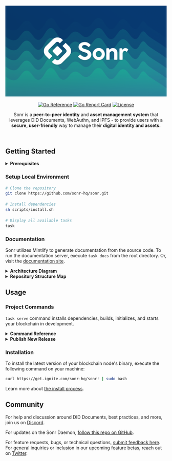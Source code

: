 

<div style="text-align: center;">

[![Sonr Logo Banner](docs/static/images/gh-banner.png)](https://snr.la/h)

[![Go Reference](https://pkg.go.dev/badge/github.com/sonr-hq/sonr.svg)](https://pkg.go.dev/github.com/sonr-hq/sonr)
[![Go Report Card](https://goreportcard.com/badge/github.com/sonr-hq/sonr)](https://goreportcard.com/report/github.com/sonr-hq/sonr)
[![License](https://img.shields.io/github/license/sonr-hq/sonr)](https://github.com/sonr-hq/sonr)

</div>


<p align="center"> Sonr is a <strong>peer-to-peer identity</strong> and <strong>asset management system</strong> that leverages <italic>DID Documents, WebAuthn, and IPFS</italic> - to provide users with a <strong>secure, user-friendly</strong> way to manage their <strong>digital identity and assets.</strong>
    <br>
</p>


</br>

## Getting Started

<details>
<summary><strong>Prerequisites</strong></summary>
- Cosmos SDK: v0.46.7
- Ignite CLI: v0.25.2
- Golang: 1.18.10 darwin/arm64
- Taskfile v3.20.0
</details>

### Setup Local Environment

```sh
# Clone the repository
git clone https://github.com/sonr-hq/sonr.git

# Install dependencies
sh scripts/install.sh

# Display all available tasks
task
```

### Documentation

Sonr utilizes Mintlify to generate documentation from the source code. To run the documentation server, execute `task docs` from the root directory. Or, visit the [documentation site](https://snr.la/docs).

<details>
<summary><strong>Architecture Diagram</strong></summary>

![Architecture](./docs/static/images/diagrams/architecture-light.svg)

</details>

<details>
<summary><strong>Repository Structure Map</strong></summary>

![Repository structure](./docs/static/images/diagrams/repo-structure.svg)

</details>

## Usage

### Project Commands
`task serve` command installs dependencies, builds, initializes, and starts your blockchain in development.

<details>
<summary><strong>Command Reference</strong></summary>

```sh
* docs:                 Serve the docs locally
* chain:build:          Build the blockchain                  (aliases: build)
* chain:generate:       Generate the protobuf files           (aliases: gen)
* chain:serve:          Serve the blockchain locally          (aliases: serve)
* motor:android:        Bind the Motor Android Framework      (aliases: android)
* motor:ios:            Bind the Motor iOS Framework          (aliases: ios)
* motor:web:            Build the Motor WASM Framework        (aliases: wasm)
* web:dev:              Run the web app in dev mode           (aliases: web)
```
</details>
<details>
<summary><strong>Publish New Release</strong></summary>

To release a new version of your blockchain, create and push a new tag with `v` prefix. A new draft release with the configured targets will be created.

```sh
git tag v0.1
git push origin v0.1
```

After a draft release is created, make your final changes from the release page and publish it.

</details>

### Installation
To install the latest version of your blockchain node's binary, execute the following command on your machine:

```sh
curl https://get.ignite.com/sonr-hq/sonr! | sudo bash
```
Learn more about [the install process](https://github.com/allinbits/starport-installer).

## Community

For help and discussion around DID Documents, best practices, and more, join us on [Discord](https://snr.la/dcrd).

For updates on the Sonr Daemon, [follow this repo on GitHub](https://github.com/sonr-hq/sonr).

For feature requests, bugs, or technical questions, [submit feedback here](https://roadmap.sonr.io). For general inquiries or inclusion in our upcoming feature betas, reach out on [Twitter](https://snr.la/tw).
